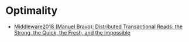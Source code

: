 # Optimality

- [Middleware2018 (Manuel Bravo): Distributed Transactional Reads: the Strong, the Quick, the Fresh, and the Impossible]()
